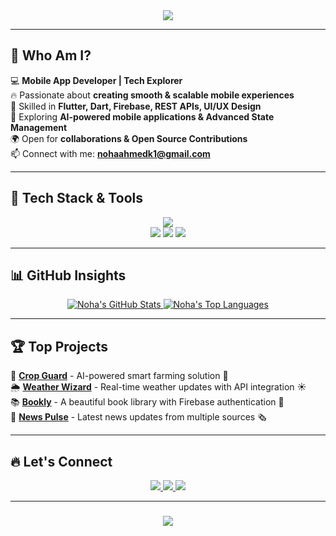<div align="center">
    <img src="https://readme-typing-svg.herokuapp.com/?font=Fira+Code&size=40&duration=3000&pause=1000&center=true&vCenter=true&width=800&height=80&lines=+Welcome+to+My+World!+;+I'm+Noha+Ahmed+💜;+FFlutter+Developer+%7C" />
</div>

---

## 🎨 Who Am I?

💻 **Mobile App Developer | Tech Explorer**  
🔥 Passionate about **creating smooth & scalable mobile experiences**  
🎯 Skilled in **Flutter, Dart, Firebase, REST APIs, UI/UX Design**  
🤖 Exploring **AI-powered mobile applications & Advanced State Management**  
🌍 Open for **collaborations & Open Source Contributions**  
📫 Connect with me: **nohaahmedk1@gmail.com**  

---

## 🚀 Tech Stack & Tools

<p align="center">
    <img src="https://skillicons.dev/icons?i=dart,flutter,firebase,androidstudio,vscode,git,github,figma,postman,linux,sqlite,python" />
    <br>
    <img src="https://img.shields.io/badge/-State Management-blue?style=for-the-badge" />
    <img src="https://img.shields.io/badge/-API Integration-orange?style=for-the-badge" />
    <img src="https://img.shields.io/badge/-Clean Architecture-purple?style=for-the-badge" />
</p>

---

## 📊 GitHub Insights

<p align="center">
    <a href="https://github.com/NohaAhmedk/github-readme-stats">
        <img alt="Noha's GitHub Stats" src="https://github-readme-stats.vercel.app/api?username=NohaAhmedk&show_icons=true&count_private=true&theme=midnight-purple&hide_border=true" />
    </a>
    <a href="https://github.com/NohaAhmedk/github-readme-stats">
        <img alt="Noha's Top Languages" src="https://github-readme-stats.vercel.app/api/top-langs/?username=NohaAhmedk&langs_count=8&layout=compact&theme=midnight-purple&hide_border=true" />
    </a>
</p>

---

## 🏆 Top Projects

🚜 [**Crop Guard**](https://github.com/NohaAhmedk/crop-guard) - AI-powered smart farming solution 🌱  
🌦️ [**Weather Wizard**](https://github.com/NohaAhmedk/weather_app) - Real-time weather updates with API integration ☀️  
📚 [**Bookly**](https://github.com/NohaAhmedk/BooklyApp) - A beautiful book library with Firebase authentication 📖  
📰 [**News Pulse**](https://github.com/NohaAhmedk/NewsApp) - Latest news updates from multiple sources 🗞️  

---

## 🔥 Let's Connect

<p align="center">
    <a href="https://linkedin.com/in/nohaahmedk1" target="_blank">
        <img src="https://img.shields.io/badge/LinkedIn-0077B5?style=for-the-badge&logo=linkedin&logoColor=white" />
    </a>
    <a href="mailto:nohaahmedk1@gmail.com">
        <img src="https://img.shields.io/badge/Gmail-D14836?style=for-the-badge&logo=gmail&logoColor=white" />
    </a>
    <a href="https://github.com/NohaAhmedk">
        <img src="https://img.shields.io/badge/GitHub-100000?style=for-the-badge&logo=github&logoColor=white" />
    </a>
</p>

---

<h3 align="center">
    <img src="https://readme-typing-svg.herokuapp.com/?font=Fira+Code&size=30&duration=4000&pause=1000&center=true&vCenter=true&width=700&height=70&lines=Thanks+for+stopping+by!+💜;+Let's+create+something+amazing+%F0%9F%9A%80" />
</h3>
